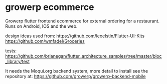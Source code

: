 # growerp ecommerce

Growerp flutter frontend ecommerce for external ordering for a restaurant.
Runs on Android, IOS and the web.

design ideas used from:
https://github.com/leoelstin/Flutter-UI-Kits
https://github.com/wmfadel/Groceries

tests:
https://github.com/brianegan/flutter_architecture_samples/tree/master/bloc_library/test

It needs the Moqui.org backend system, more detail to install see the repository at: https://github.com/growerp/growerp-backend-mobile
